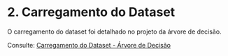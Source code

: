 # 2. Carregamento do Dataset

O carregamento do dataset foi detalhado no projeto da árvore de decisão. 

Consulte: [Carregamento do Dataset - Árvore de Decisão](https://snowdutra.github.io/Machine-Learning/arvore_decisao/03.carregamento_dataset/)

